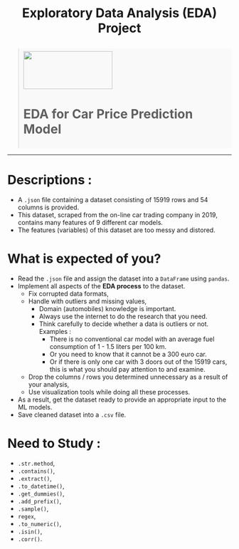 
<h1><p style="text-align: center;">Exploratory Data Analysis (EDA) Project</p></h1> 

<blockquote style="background: #f9f9f9;padding: 0.5em 10px;" class="">
<img src="https://docs.google.com/uc?id=1FOcuE9AkAqc0JU6dUly-cuoUg3bOp92H" class="img-fluid" width="200" height="85"> <h1>EDA for Car Price Prediction Model</h1>
</blockquote>

***
# Descriptions :
- A ``.json`` file containing a dataset consisting of 15919 rows and 54 columns is provided.
- This dataset, scraped from the on-line car trading company in 2019, contains many features of 9 different car models.
- The features (variables) of this dataset are too messy and distored.

# What is expected of you?
- Read the ``.json`` file and assign the dataset into a ``DataFrame`` using ``pandas``.
- Implement all aspects of the **EDA process** to the dataset.
   - Fix corrupted data formats,
   - Handle with outliers and missing values,
      - Domain (automobiles) knowledge is important.
      - Always use the internet to do the research that you need.
      - Think carefully to decide whether a data is outliers or not. Examples :
         - There is no conventional car model with an average fuel consumption of 1 - 1.5 liters per 100 km. 
         - Or you need to know that it cannot be a 300 euro car. 
         - Or if there is only one car with 3 doors out of the 15919 cars, this is what you should pay attention to and examine.
   - Drop the columns / rows you determined unnecessary as a result of your analysis,
   - Use visualization tools while doing all these processes.
- As a result, get the dataset ready to provide an appropriate input to the ML models.
- Save cleaned dataset into a ``.csv`` file.

# Need to Study :
- ``.str.method``,
- ``.contains()``,
- ``.extract()``,
- ``.to_datetime()``,
- ``.get_dummies()``,
- ``.add_prefix()``,
- ``.sample()``,
- `regex`,
- ``.to_numeric()``,
- ``.isin()``,
- ``.corr()``.
